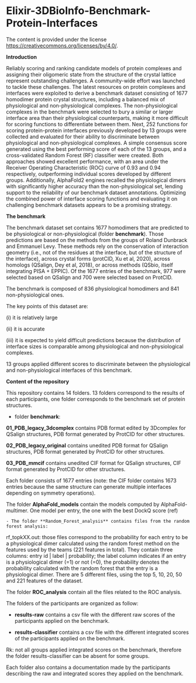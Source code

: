 # Elixir-3DBioInfo-Benchmark-Protein-Interfaces

The content is provided under the license https://creativecommons.org/licenses/by/4.0/.

**Introduction**

Reliably scoring and ranking candidate models of protein complexes and assigning their oligomeric state from the structure of the crystal lattice represent outstanding challenges. A community-wide effort was launched to tackle these challenges. The latest resources on protein complexes and interfaces were exploited to derive a benchmark dataset consisting of 1677 homodimer protein crystal structures, including a balanced mix of physiological and non-physiological complexes. The non-physiological complexes in the benchmark were selected to bury a similar or larger interface area than their physiological counterparts, making it more difficult for scoring functions to differentiate between them. Next, 252 functions for scoring protein-protein interfaces previously developed by 13 groups were collected and evaluated for their ability to discriminate between physiological and non-physiological complexes. A simple consensus score generated using the best performing score of each of the 13 groups, and a cross-validated Random Forest (RF) classifier were created. Both approaches showed excellent performance, with an area under the Receiver Operating Characteristic (ROC) curve of 0.93 and 0.94 respectively, outperforming individual scores developed by different groups. Additionally, AlphaFold2 engines recalled the physiological dimers with significantly higher accuracy than the non-physiological set, lending support to the reliability of our benchmark dataset annotations. Optimizing the combined power of interface scoring functions and evaluating it on challenging benchmark datasets appears to be a promising strategy.

**The benchmark**

The benchmark dataset set contains 1677 homodimers that are predicted to be physiological or non-physiological (folder **benchmark**). Those predictions are based on the methods from the groups of Roland Dunbrack and Emmanuel Levy. These methods rely on the conservation of interaction geometry (i.e., not of the residues at the interface, but of the structure of the interface), across crystal forms (protCID, Xu et al, 2020), across homologs (QSalign, Dey et al, 2018), or across methods (QSbio, itself integrating PISA + EPPIC). Of the 1677 entries of the benchmark, 977 were selected based on QSalign and 700 were selected based on ProtCID.

The benchmark is composed of 836 physiological homodimers and 841 non-physiological ones.

The key points of this dataset are: 
 
(i) it is relatively large

(ii) it is accurate

(iii) it is expected to yield difficult predictions because the distribution of interface sizes is comparable among physiological and non-physiological complexes.

13 groups applied different scores to discriminate between the physiological and non-physiological interfaces of this benchmark.


**Content of the repository**

This repository contains 14 folders. 13 folders correspond to the results of each participants, one folder corresponds to the benchmark set of protein structures.

- folder **benchmark**:

**01_PDB_legacy_3dcomplex** contains PDB format edited by 3Dcomplex for QSalign structures, PDB format generated by ProtCID for other structures.

**02_PDB_legacy_original** contains unedited PDB format for QSalign structures, PDB format generated by ProtCID for other structures.

**03_PDB_mmcif** contains unedited CIF format for QSalign structures, CIF format generated by ProtCID for other structures.

Each folder consists of 1677 entries (note: the CIF folder contains 1673 entries because the same structure can generate multiple interfaces depending on symmetry operations).

The folder **AlphaFold_models** contain the models computed by AlphaFold-multimer. One model per entry, the one with the best DockQ score (ref)

    - The folder **Random_Forest_analysis** contains files from the random forest analysis:
rf_topkXX.out: those files correspond to the probability for each entry to be a physiological dimer calculated using the random forest method on the features used by the teams (221 features in total). They contain three columns: entry id | label | probability; the label column indicates if an entry is a physiological dimer (=1) or not (=0), the probability denotes the probability calculated with the random forest that the entry is a physiological dimer. There are 5 different files, using the top 5, 10, 20, 50 and 221 features of the dataset.

The folder **ROC_analysis** contain all the files related to the ROC analysis.     
     
The folders of the participants are organized as follow:

  - **results-raw** contains a csv file with the different raw scores of the participants applied on the benchmark.

  - **results-classifier** contains a csv file with the different integrated scores of the participants applied on the benchmark.
  
  Rk: not all groups applied integrated scores on the benchmark, therefore the folder results-classifier can be absent for some groups.

Each folder also contains a documentation made by the participants describing the raw and integrated scores they applied on the benchmark.


